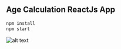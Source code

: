 ## Age Calculation ReactJs App
```sh
npm install
npm start
```
![alt text](http://res.cloudinary.com/haritkumar/image/upload/v1534581334/github/agecal.png)